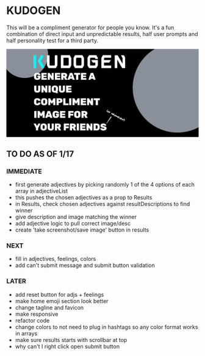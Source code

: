 # KUDOGEN

This will be a compliment generator for people you know. It's a fun combination of direct input and unpredictable results, half user prompts and half personality test for a third party.

![screenshot](./home-screenshot.jpg "home top screenshot")

## TO DO AS OF 1/17

### IMMEDIATE

- first generate adjectives by picking randomly 1 of the 4 options of each array in adjectiveList
- this pushes the chosen adjectives as a prop to Results
- in Results, check chosen adjectives against resultDescriptions to find winner
- give description and image matching the winner
- add adjective logic to pull correct image/desc
- create 'take screenshot/save image' button in results

### NEXT

- fill in adjectives, feelings, colors
- add can't submit message and submit button validation

### LATER

- add reset button for adjs + feelings
- make home emoji section look better
- change tagline and favicon
- make responsive
- refactor code
- change colors to not need to plug in hashtags so any color format works in arrays
- make sure results starts with scrollbar at top
- why can't I right click open submit button
